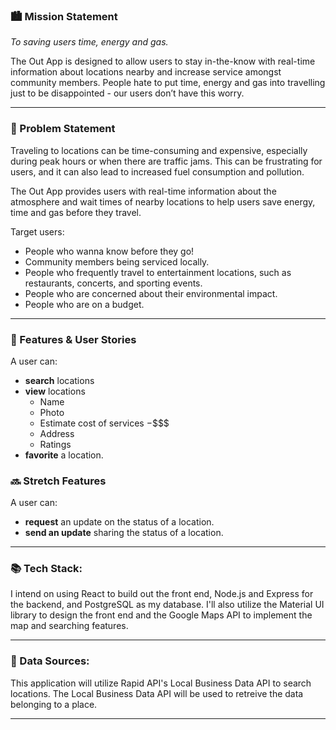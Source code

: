### 🏙️ Mission Statement

*To saving users time, energy and gas.*

The Out App is designed to allow users to stay in-the-know with real-time information about locations nearby and increase service amongst community members. People hate to put time, energy and gas into travelling just to be disappointed - our users don’t have this worry. 
___


### 🚀 Problem Statement

Traveling to locations can be time-consuming and expensive, especially during peak hours or when there are traffic jams. This can be frustrating for users, and it can also lead to increased fuel consumption and pollution. 

The Out App provides users with real-time information about the atmosphere and wait times of nearby locations to help users save energy, time and gas before they travel.


Target users:
* People who wanna know before they go!
* Community members being serviced locally.
* People who frequently travel to entertainment locations, such as restaurants, concerts, and sporting events.
* People who are concerned about their environmental impact.
* People who are on a budget.
___


### 📝 Features & User Stories

A user can:
* **search** locations
* **view** locations
    * Name
    * Photo
    * Estimate cost of services $-$$$$
    * Address
    * Ratings
* **favorite** a location.

### 🔜 Stretch Features
A user can:
* **request** an update on the status of a location.
* **send an update** sharing the status of a location.

___


### 📚 Tech Stack: 

I intend on using React to build out the front end, Node.js and Express for the backend, and PostgreSQL as my database. I'll also utilize the Material UI library to design the front end and the Google Maps API to implement the map and searching features.


___

### 💽 Data Sources: 

This application will utilize Rapid API's Local Business Data API to search locations. The  Local Business Data API will be used to retreive the data belonging to a place.
___
